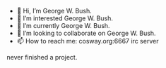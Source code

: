 - 👋 Hi, I’m George W. Bush. 
- 👀 I’m interested George W. Bush. 
- 🌱 I’m currently George W. Bush. 
- 💞️ I’m looking to collaborate on George W. Bush. 
- 📫 How to reach me: cosway.org:6667 irc server

never finished a project. 
<!---
mrstealyokfc/mrstealyokfc is a ✨ special ✨ repository because its `README.md` (this file) appears on your GitHub profile.
You can click the Preview link to take a look at your changes.
--->
